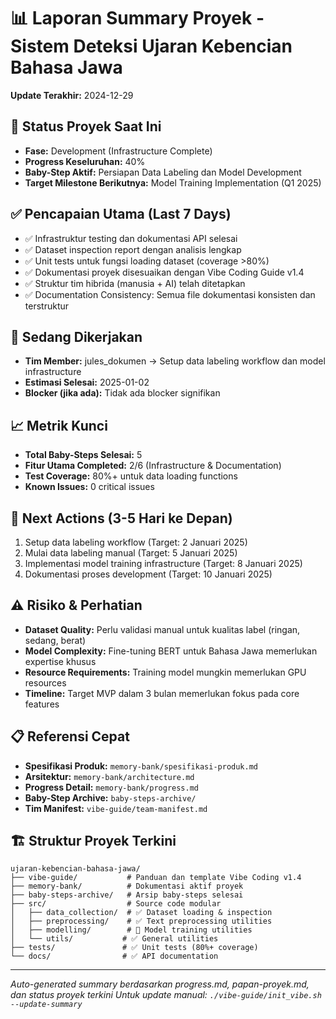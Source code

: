 # 📊 Laporan Summary Proyek - Sistem Deteksi Ujaran Kebencian Bahasa Jawa
**Update Terakhir:** 2024-12-29

## 🎯 Status Proyek Saat Ini
- **Fase:** Development (Infrastructure Complete)
- **Progress Keseluruhan:** 40%
- **Baby-Step Aktif:** Persiapan Data Labeling dan Model Development
- **Target Milestone Berikutnya:** Model Training Implementation (Q1 2025)

## ✅ Pencapaian Utama (Last 7 Days)
- ✅ Infrastruktur testing dan dokumentasi API selesai
- ✅ Dataset inspection report dengan analisis lengkap
- ✅ Unit tests untuk fungsi loading dataset (coverage >80%)
- ✅ Dokumentasi proyek disesuaikan dengan Vibe Coding Guide v1.4
- ✅ Struktur tim hibrida (manusia + AI) telah ditetapkan
- ✅ Documentation Consistency: Semua file dokumentasi konsisten dan terstruktur

## 🚧 Sedang Dikerjakan
- **Tim Member:** jules_dokumen → Setup data labeling workflow dan model infrastructure
- **Estimasi Selesai:** 2025-01-02
- **Blocker (jika ada):** Tidak ada blocker signifikan

## 📈 Metrik Kunci
- **Total Baby-Steps Selesai:** 5
- **Fitur Utama Completed:** 2/6 (Infrastructure & Documentation)
- **Test Coverage:** 80%+ untuk data loading functions
- **Known Issues:** 0 critical issues

## 🔮 Next Actions (3-5 Hari ke Depan)
1. Setup data labeling workflow (Target: 2 Januari 2025)
2. Mulai data labeling manual (Target: 5 Januari 2025)
3. Implementasi model training infrastructure (Target: 8 Januari 2025)
4. Dokumentasi proses development (Target: 10 Januari 2025)

## ⚠️ Risiko & Perhatian
- **Dataset Quality:** Perlu validasi manual untuk kualitas label (ringan, sedang, berat)
- **Model Complexity:** Fine-tuning BERT untuk Bahasa Jawa memerlukan expertise khusus
- **Resource Requirements:** Training model mungkin memerlukan GPU resources
- **Timeline:** Target MVP dalam 3 bulan memerlukan fokus pada core features

## 📋 Referensi Cepat
- **Spesifikasi Produk:** `memory-bank/spesifikasi-produk.md`
- **Arsitektur:** `memory-bank/architecture.md`
- **Progress Detail:** `memory-bank/progress.md`
- **Baby-Step Archive:** `baby-steps-archive/`
- **Tim Manifest:** `vibe-guide/team-manifest.md`

## 🏗️ Struktur Proyek Terkini
```
ujaran-kebencian-bahasa-jawa/
├── vibe-guide/           # Panduan dan template Vibe Coding v1.4
├── memory-bank/          # Dokumentasi aktif proyek
├── baby-steps-archive/   # Arsip baby-steps selesai
├── src/                  # Source code modular
│   ├── data_collection/  # ✅ Dataset loading & inspection
│   ├── preprocessing/    # ✅ Text preprocessing utilities
│   ├── modelling/        # 🔄 Model training utilities
│   └── utils/           # ✅ General utilities
├── tests/               # ✅ Unit tests (80%+ coverage)
└── docs/                # ✅ API documentation
```

---
*Auto-generated summary berdasarkan progress.md, papan-proyek.md, dan status proyek terkini*
*Untuk update manual: `./vibe-guide/init_vibe.sh --update-summary`*